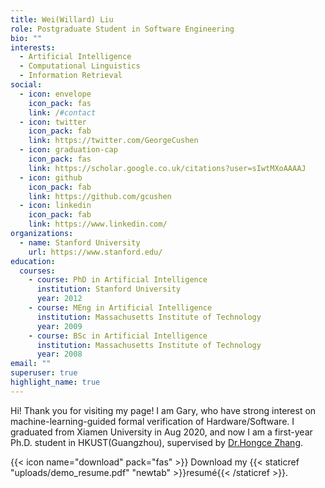 ```yaml
---
title: Wei(Willard) Liu
role: Postgraduate Student in Software Engineering
bio: ""
interests:
  - Artificial Intelligence
  - Computational Linguistics
  - Information Retrieval
social:
  - icon: envelope
    icon_pack: fas
    link: /#contact
  - icon: twitter
    icon_pack: fab
    link: https://twitter.com/GeorgeCushen
  - icon: graduation-cap
    icon_pack: fas
    link: https://scholar.google.co.uk/citations?user=sIwtMXoAAAAJ
  - icon: github
    icon_pack: fab
    link: https://github.com/gcushen
  - icon: linkedin
    icon_pack: fab
    link: https://www.linkedin.com/
organizations:
  - name: Stanford University
    url: https://www.stanford.edu/
education:
  courses:
    - course: PhD in Artificial Intelligence
      institution: Stanford University
      year: 2012
    - course: MEng in Artificial Intelligence
      institution: Massachusetts Institute of Technology
      year: 2009
    - course: BSc in Artificial Intelligence
      institution: Massachusetts Institute of Technology
      year: 2008
email: ""
superuser: true
highlight_name: true
---
```



Hi! Thank you for visiting my page! I am Gary, who have strong interest on machine-learning-guided formal verification of Hardware/Software. I graduated from Xiamen University in Aug 2020, and now I am a first-year Ph.D. student in HKUST(Guangzhou), supervised by [Dr.Hongce Zhang](https://hongcezh.people.ust.hk/).



{{< icon name="download" pack="fas" >}} Download my {{< staticref "uploads/demo_resume.pdf" "newtab" >}}resumé{{< /staticref >}}.